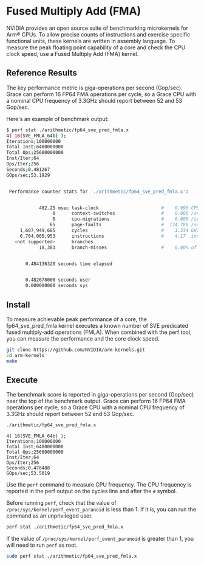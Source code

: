 # Fused Multiply Add (FMA)

NVIDIA provides an open source suite of benchmarking microkernels for Arm® CPUs. To
allow precise counts of instructions and exercise specific functional units, these kernels
are written in assembly language. To measure the peak floating point capability of a core
and check the CPU clock speed, use a Fused Multiply Add (FMA) kernel.

## Reference Results

The key performance metric is giga-operations per second (Gop/sec).  Grace can perform 16 FP64 FMA operations per cycle, so a Grace CPU with a nominal CPU frequency of 3.3GHz should report between 52 and 53 Gop/sec.

Here's an example of benchmark output:
```bash
$ perf stat ./arithmetic/fp64_sve_pred_fmla.x
4( 16(SVE_FMLA_64b) );
Iterations;100000000
Total Inst;6400000000
Total Ops;25600000000
Inst/Iter;64
Ops/Iter;256
Seconds;0.481267
GOps/sec;53.1929


 Performance counter stats for './arithmetic/fp64_sve_pred_fmla.x':


            482.25 msec task-clock                       #    0.996 CPUs utilized
                 0      context-switches                 #    0.000 /sec
                 0      cpu-migrations                   #    0.000 /sec
                65      page-faults                      #  134.786 /sec
     1,607,949,685      cycles                           #    3.334 GHz
     6,704,065,953      instructions                     #    4.17  insn per cycle
   <not supported>      branches
            18,383      branch-misses                    #    0.00% of all branches


       0.484136320 seconds time elapsed


       0.482678000 seconds user
       0.000000000 seconds sys
```

## Install

To measure achievable peak performance of a core, the fp64_sve_pred_fmla kernel
executes a known number of SVE predicated fused multiply-add operations (FMLA). When
combined with the perf tool, you can measure the performance and the core clock speed.

```bash
git clone https://github.com/NVIDIA/arm-kernels.git
cd arm-kernels
make
```

## Execute

The benchmark score is reported in giga-operations per second (Gop/sec) near the top of
the benchmark output. Grace can perform 16 FP64 FMA operations per cycle, so a Grace
CPU with a nominal CPU frequency of 3.3GHz should report between 52 and 53 Gop/sec.

```bash
./arithmetic/fp64_sve_pred_fmla.x
```
```
4( 16(SVE_FMLA_64b) );
Iterations;100000000
Total Inst;6400000000
Total Ops;25600000000
Inst/Iter;64
Ops/Iter;256
Seconds;0.478488
GOps/sec;53.5019
```

Use the `perf` command to measure CPU frequency.  The CPU frequency is reported in the perf output on the cycles line and after the `#` symbol.

Before running `perf`, check that the value of `/proc/sys/kernel/perf_event_paranoid` is less than 1.  If it is, you can run the command as an unprivileged user.
```bash
perf stat ./arithmetic/fp64_sve_pred_fmla.x
```

If the value of `/proc/sys/kernel/perf_event_paranoid` is greater than 1, you will need to run `perf` as root.
```bash
sudo perf stat ./arithmetic/fp64_sve_pred_fmla.x
```
